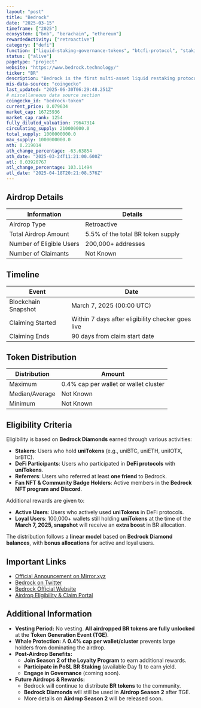 ```yaml
---
layout: "post"
title: "Bedrock"
date: "2025-03-15"
timeframe: ["2025"]
ecosystem: ["bnb", "berachain", "ethereum"]
rewardedActivity: ["retroactive"]
category: ["defi"]
function: ["liquid-staking-governance-tokens", "btcfi-protocol", "staking", "decentralized-finance"]
status: ["alive"]
pagetype: "project"
website: "https://www.bedrock.technology/"
ticker: "BR"
description: "Bedrock is the first multi-asset liquid restaking protocol, pioneering Bitcoin staking with uniBTC. It enables holders to earn rewards while maintaining liquidity, unlocking new yield opportunities in Bitcoin’s $1T market."
mis-data-source: "coingecko"
last_updated: "2025-06-30T06:29:48.251Z"
# miscellaneous data source section
coingecko_id: "bedrock-token"
current_price: 0.079634
market_cap: 16725936
market_cap_rank: 1254
fully_diluted_valuation: 79647314
circulating_supply: 210000000.0
total_supply: 1000000000.0
max_supply: 1000000000.0
ath: 0.219014
ath_change_percentage: -63.63854
ath_date: "2025-03-24T11:21:00.600Z"
atl: 0.03920767
atl_change_percentage: 103.11494
atl_date: "2025-04-18T20:21:08.576Z"
---
```


## Airdrop Details

| Information              | Details                           |
| ------------------------ | --------------------------------- |
| Airdrop Type             | Retroactive                       |
| Total Airdrop Amount     | 5.5% of the total BR token supply |
| Number of Eligible Users | 200,000+ addresses                |
| Number of Claimants      | Not Known                         |

## Timeline

| Event               | Date                                              |
| ------------------- | ------------------------------------------------- |
| Blockchain Snapshot | March 7, 2025 (00:00 UTC)                         |
| Claiming Started    | Within 7 days after eligibility checker goes live |
| Claiming Ends       | 90 days from claim start date                     |

## Token Distribution

| Distribution   | Amount                                |
| -------------- | ------------------------------------- |
| Maximum        | 0.4% cap per wallet or wallet cluster |
| Median/Average | Not Known                             |
| Minimum        | Not Known                             |

## Eligibility Criteria

Eligibility is based on **Bedrock Diamonds** earned through various activities:

- **Stakers**: Users who hold **uniTokens** (e.g., uniBTC, uniETH, uniIOTX, brBTC).
- **DeFi Participants**: Users who participated in **DeFi protocols** with **uniTokens**.
- **Referrers**: Users who referred at least **one friend** to Bedrock.
- **Fan NFT & Community Badge Holders**: Active members in the **Bedrock NFT program and Discord**.

Additional rewards are given to:

- **Active Users**: Users who actively used **uniTokens** in DeFi protocols.
- **Loyal Users**: 100,000+ wallets still holding **uniTokens** at the time of the **March 7, 2025, snapshot** will receive an **extra boost** in BR allocation.

The distribution follows a **linear model** based on **Bedrock Diamond balances**, with **bonus allocations** for active and loyal users.

## Important Links

- [Official Announcement on Mirror.xyz](https://mirror.xyz/0xF3c0C25090ae1458FC152947Aab57253cB8E0F0F/XqYtzwPbEEIzDThcuDIXxzj_52hBNc1m7f9iGy2rRgY)
- [Bedrock on Twitter](https://x.com/Bedrock_DeFi/status/1901201572841017458)
- [Bedrock Official Website](https://www.bedrock.technology/)
- [Airdrop Eligibility & Claim Portal](https://docs.bedrockdao.com/governance/usdbr-airdrop/airdrop-season-1)

## Additional Information

- **Vesting Period:** No vesting. **All airdropped BR tokens are fully unlocked** at the **Token Generation Event (TGE)**.
- **Whale Protection:** A **0.4% cap per wallet/cluster** prevents large holders from dominating the airdrop.
- **Post-Airdrop Benefits:**
  - **Join Season 2 of the Loyalty Program** to earn additional rewards.
  - **Participate in PoSL BR Staking** (available Day 1) to earn yield.
  - **Engage in Governance** (coming soon).
- **Future Airdrops & Rewards:**
  - Bedrock will continue to distribute **BR tokens** to the community.
  - **Bedrock Diamonds** will still be used in **Airdrop Season 2** after TGE.
  - More details on **Airdrop Season 2** will be released soon.